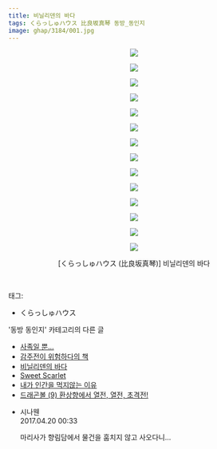 ```yaml
---
title: 비닐리덴의 바다
tags: くらっしゅハウス 比良坂真琴 동방_동인지
image: ghap/3184/001.jpg
---
```

<div class="article">
<p style="text-align: center; clear: none; float: none;"><img src="{{ site.nasurl }}/ghap/3184/001.jpg"/></p>
<p style="text-align: center; clear: none; float: none;"><img src="{{ site.nasurl }}/ghap/3184/002.jpg"/></p>
<p style="text-align: center; clear: none; float: none;"><img src="{{ site.nasurl }}/ghap/3184/003.jpg"/></p>
<p style="text-align: center; clear: none; float: none;"><img src="{{ site.nasurl }}/ghap/3184/004.jpg"/></p>
<p style="text-align: center; clear: none; float: none;"><img src="{{ site.nasurl }}/ghap/3184/005.jpg"/></p>
<p style="text-align: center; clear: none; float: none;"><img src="{{ site.nasurl }}/ghap/3184/006.jpg"/></p>
<p style="text-align: center; clear: none; float: none;"><img src="{{ site.nasurl }}/ghap/3184/007.jpg"/></p>
<p style="text-align: center; clear: none; float: none;"><img src="{{ site.nasurl }}/ghap/3184/008.jpg"/></p>
<p style="text-align: center; clear: none; float: none;"><img src="{{ site.nasurl }}/ghap/3184/009.jpg"/></p>
<p style="text-align: center; clear: none; float: none;"><img src="{{ site.nasurl }}/ghap/3184/010.jpg"/></p>
<p style="text-align: center; clear: none; float: none;"><img src="{{ site.nasurl }}/ghap/3184/011.jpg"/></p>
<p style="text-align: center; clear: none; float: none;"><img src="{{ site.nasurl }}/ghap/3184/012.jpg"/></p>
<p style="text-align: center; clear: none; float: none;"><img src="{{ site.nasurl }}/ghap/3184/013.jpg"/></p>
<p style="text-align: center; clear: none; float: none;"><img src="{{ site.nasurl }}/ghap/3184/014.jpg"/></p>
<p style="text-align: center; clear: none; float: none;">[くらっしゅハウス (比良坂真琴)] 비닐리덴의 바다</p>
<p><br/></p>
</div><div class="tagTrail">
<p>태그: </p>
<ul>
<li>くらっしゅハウス</li>
</ul>
</div><div class="another">
<p>'동방 동인지' 카테고리의 다른 글</p>
<ul>
<li><a href="/2017-04-19-ghap_3186">사족일 뿐...</a></li>
<li><a href="/2017-04-19-ghap_3185">감주전이 위험하다의 책</a></li>
<li><a href="/2017-04-19-ghap_3184">비닐리덴의 바다</a></li>
<li><a href="/2017-04-19-ghap_3183">Sweet Scarlet</a></li>
<li><a href="/2017-04-19-ghap_3182">내가 인간을 먹지않는 이유</a></li>
<li><a href="/2017-03-13-ghap_3167">드래곤볼 (9) 환상향에서 열전, 열전, 초격전!</a></li>
</ul>
</div><div class="cb_module cb_fluid">
<div class="cb_wrt cb_profile">
<div class="comment">
<ul>
<li class="cb_thumb_off" id="comment14969736">
<div class="cb_comment_area">
<div class="cb_info_area">
<div class="cb_section">
<span class="cb_nick_name">시나웬</span>
</div>
<div class="cb_section">
<span class="cb_date">2017.04.20 00:33 </span>
</div>
</div>
<div class="cb_dsc_comment">
<p class="cb_dsc">
											마리사가 향림담에서 물건을 훔치지 않고 사오다니...
										</p>
</div>
</div></li>
</ul>
</div>
</div><!-- commentList close -->
</div>